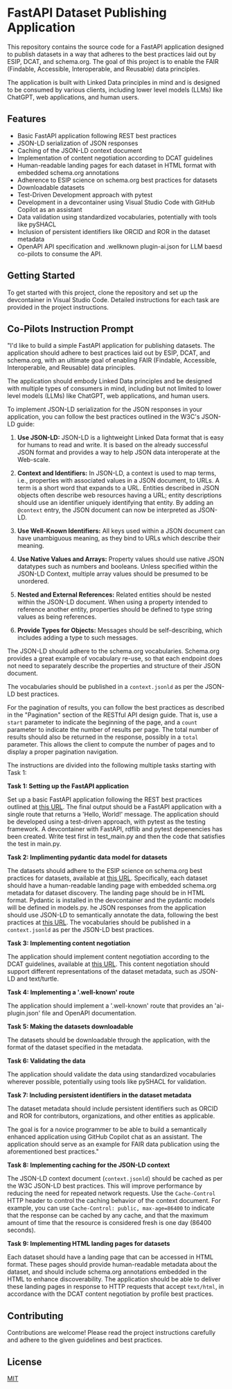 # FastAPI Dataset Publishing Application

This repository contains the source code for a FastAPI application designed to publish datasets in a way that adheres to the best practices laid out by ESIP, DCAT, and schema.org. The goal of this project is to enable the FAIR (Findable, Accessible, Interoperable, and Reusable) data principles. 

The application is built with Linked Data principles in mind and is designed to be consumed by various clients, including lower level models (LLMs) like ChatGPT, web applications, and human users.

## Features

- Basic FastAPI application following REST best practices
- JSON-LD serialization of JSON responses
- Caching of the JSON-LD context document
- Implementation of content negotiation according to DCAT guidelines
- Human-readable landing pages for each dataset in HTML format with embedded schema.org annotations
- Adherence to ESIP science on schema.org best practices for datasets
- Downloadable datasets
- Test-Driven Development approach with pytest
- Development in a devcontainer using Visual Studio Code with GitHub Copilot as an assistant
- Data validation using standardized vocabularies, potentially with tools like pySHACL
- Inclusion of persistent identifiers like ORCID and ROR in the dataset metadata
- OpenAPI API specification and .wellknown plugin-ai.json for LLM baesd co-pilots to consume the API.

## Getting Started

To get started with this project, clone the repository and set up the devcontainer in Visual Studio Code. Detailed instructions for each task are provided in the project instructions. 

## Co-Pilots Instruction Prompt
"I'd like to build a simple FastAPI application for publishing datasets. The application should adhere to best practices laid out by ESIP, DCAT, and schema.org, with an ultimate goal of enabling FAIR (Findable, Accessible, Interoperable, and Reusable) data principles.

The application should embody Linked Data principles and be designed with multiple types of consumers in mind, including but not limited to lower level models (LLMs) like ChatGPT, web applications, and human users.

To implement JSON-LD serialization for the JSON responses in your application, you can follow the best practices outlined in the W3C's JSON-LD guide:

1. **Use JSON-LD:** JSON-LD is a lightweight Linked Data format that is easy for humans to read and write. It is based on the already successful JSON format and provides a way to help JSON data interoperate at the Web-scale.
    
2. **Context and Identifiers:** In JSON-LD, a context is used to map terms, i.e., properties with associated values in a JSON document, to URLs. A term is a short word that expands to a URL. Entities described in JSON objects often describe web resources having a URL; entity descriptions should use an identifier uniquely identifying that entity. By adding an `@context` entry, the JSON document can now be interpreted as JSON-LD.
    
3. **Use Well-Known Identifiers:** All keys used within a JSON document can have unambiguous meaning, as they bind to URLs which describe their meaning.
    
4. **Use Native Values and Arrays:** Property values should use native JSON datatypes such as numbers and booleans. Unless specified within the JSON-LD Context, multiple array values should be presumed to be unordered.
    
5. **Nested and External References:** Related entities should be nested within the JSON-LD document. When using a property intended to reference another entity, properties should be defined to type string values as being references.
    
6. **Provide Types for Objects:** Messages should be self-describing, which includes adding a type to such messages.



The JSON-LD should adhere to the schema.org vocabularies. Schema.org provides a great example of vocabulary re-use, so that each endpoint does not need to separately describe the properties and structure of their JSON document.

The vocabularies should be published in a `context.jsonld` as per the JSON-LD best practices.

For the pagination of results, you can follow the best practices as described in the "Pagination" section of the RESTful API design guide. That is, use a `start` parameter to indicate the beginning of the page, and a `count` parameter to indicate the number of results per page. The total number of results should also be returned in the response, possibly in a `total` parameter. This allows the client to compute the number of pages and to display a proper pagination navigation.



The instructions are divided into the following multiple tasks starting with Task 1:

**Task 1: Setting up the FastAPI application**

Set up a basic FastAPI application following the REST best practices outlined at [this URL](https://learn.microsoft.com/en-us/azure/architecture/best-practices/api-design). The final output should be a FastAPI application with a single route that returns a 'Hello, World!' message. The application should be developed using a test-driven approach, with pytest as the testing framework. A devcontainer with FastAPI, rdflib and pytest depenencies has been created. Write test first in test_main.py and then the code that satisfies the test in main.py. 

**Task 2: Implimenting pydantic data model for datasets**

The datasets should adhere to the ESIP science on schema.org best practices for datasets, available at [this URL](https://raw.githubusercontent.com/ESIPFed/science-on-schema.org/master/guides/Dataset.md). Specifically, each dataset should have a human-readable landing page with embedded schema.org metadata for dataset discovery. The landing page should be in HTML format. Pydantic is installed in the devcontainer and the pydantic models will be defined in models.py. he JSON responses from the application should use JSON-LD to semantically annotate the data, following the best practices at [this URL](https://w3c.github.io/json-ld-bp/). The vocabularies should be published in a `context.jsonld` as per the JSON-LD best practices.

**Task 3: Implementing content negotiation**

The application should implement content negotiation according to the DCAT guidelines, available at [this URL](https://www.w3.org/TR/dx-prof-conneg/). This content negotiation should support different representations of the dataset metadata, such as JSON-LD and text/turtle.

**Task 4: Implementing a '.well-known' route**

The application should implement a '.well-known' route that provides an 'ai-plugin.json' file and OpenAPI documentation.

**Task 5: Making the datasets downloadable**

The datasets should be downloadable through the application, with the format of the dataset specified in the metadata.

**Task 6: Validating the data**

The application should validate the data using standardized vocabularies wherever possible, potentially using tools like pySHACL for validation.

**Task 7: Including persistent identifiers in the dataset metadata**

The dataset metadata should include persistent identifiers such as ORCID and ROR for contributors, organizations, and other entities as applicable.

The goal is for a novice programmer to be able to build a semantically enhanced application using GitHub Copilot chat as an assistant. The application should serve as an example for FAIR data publication using the aforementioned best practices."

**Task 8: Implementing caching for the JSON-LD context**

The JSON-LD context document (`context.jsonld`) should be cached as per the W3C JSON-LD best practices. This will improve performance by reducing the need for repeated network requests. Use the `Cache-Control` HTTP header to control the caching behavior of the context document. For example, you can use `Cache-Control: public, max-age=86400` to indicate that the response can be cached by any cache, and that the maximum amount of time that the resource is considered fresh is one day (86400 seconds).

**Task 9: Implementing HTML landing pages for datasets**

Each dataset should have a landing page that can be accessed in HTML format. These pages should provide human-readable metadata about the dataset, and should include schema.org annotations embedded in the HTML to enhance discoverability. The application should be able to deliver these landing pages in response to HTTP requests that accept `text/html`, in accordance with the DCAT content negotiation by profile best practices.


## Contributing

Contributions are welcome! Please read the project instructions carefully and adhere to the given guidelines and best practices.

## License

[MIT](https://choosealicense.com/licenses/mit/)

